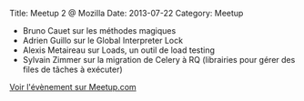Title: Meetup 2 @ Mozilla
Date: 2013-07-22
Category: Meetup

- Bruno Cauet sur les méthodes magiques
- Adrien Guillo sur le Global Interpreter Lock
- Alexis Metaireau sur Loads, un outil de load testing
- Sylvain Zimmer sur la migration de Celery à RQ (librairies pour gérer des files de tâches à exécuter)

[Voir l'évènement sur Meetup.com](https://www.meetup.com/Paris-py-Python-Django-friends/events/127362422/)
